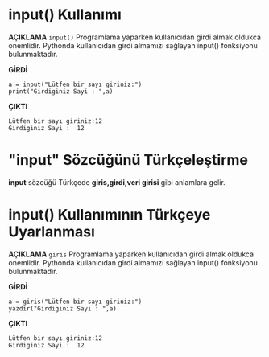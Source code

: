 # input() Kullanımı

**AÇIKLAMA**
`input()` Programlama yaparken kullanıcıdan girdi almak oldukca onemlidir. Pythonda kullanıcıdan girdi almamızı sağlayan input() fonksiyonu bulunmaktadır.



**GİRDİ**
```
a = input("Lütfen bir sayı giriniz:")
print("Girdiginiz Sayi : ",a)
```
**ÇIKTI**
```
Lütfen bir sayı giriniz:12
Girdiginiz Sayi :  12
```
# "input" Sözcüğünü Türkçeleştirme
**input** sözcüğü Türkçede **giris,girdi,veri girisi** gibi anlamlara gelir.


# input() Kullanımının Türkçeye Uyarlanması

**AÇIKLAMA**
`giris` Programlama yaparken kullanıcıdan girdi almak oldukca onemlidir. Pythonda kullanıcıdan girdi almamızı sağlayan input() fonksiyonu bulunmaktadır.


**GİRDİ**
```
a = giris("Lütfen bir sayı giriniz:")
yazdir("Girdiginiz Sayi : ",a)

```
**ÇIKTI**
```
Lütfen bir sayı giriniz:12
Girdiginiz Sayi :  12